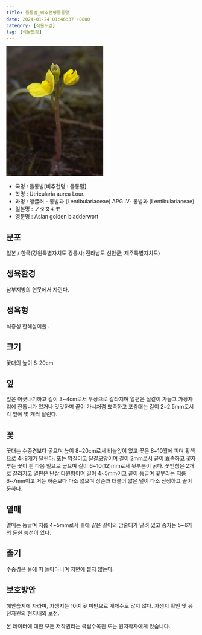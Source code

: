 ```yaml
---
title: 들통발_비추천명들통말
date: 2024-01-24 01:46:37 +0800
category: [식물도감]
tag: [식물도감]
---
```




![들통발[비추천명 : 들통말]](/assets/img/fileUpload/plants/basic/Lentibulariaceae/Utricularia/12053/12053_1_th2.jpg)
- 국명 : 들통발[비추천명 : 들통말]
- 학명 : Utricularia aurea Lour.
- 과명 : 앵글러 - 통발과 (Lentibulariaceae) APG Ⅳ- 통발과 (Lentibulariaceae)
- 일본명 : ノタヌキモ
- 영문명 : Asian golden bladderwort


## 분포
일본 / 한국(강원특별자치도 강릉시; 전라남도 신안군; 제주특별자치도) 
## 생육환경
남부지방의 연못에서 자란다.
## 생육형
식충성 한해살이풀 .
## 크기
꽃대의 높이 8-20cm
## 잎
잎은 어긋나기하고 길이 3~4cm로서 우상으로 갈라지며 열편은 실같이 가늘고 가장자리에 잔톱니가 있거나 밋밋하며 끝이 가시처럼 뾰족하고 포충대는 길이 2~2.5mm로서 각 잎에 몇 개씩 달린다.
## 꽃
꽃대는 수중경보다 굵으며 높이 8~20cm로서 비늘잎이 없고 꽃은 8~10월에 피며 황색으로 4~8개가 달린다. 포는 막질이고 달걀모양이며 길이 2mm로서 끝이 뾰족하고 꽃자루는 꽃이 핀 다음 밑으로 굽으며 길이 6~10(12)mm로서 윗부분이 굵다. 꽃받침은 2개로 갈라지고 열편은 난상 타원형이며 길이 4~5mm이고 끝이 둥글며 꽃부리는 지름 6~7mm이고 거는 하순보다 다소 짧으며 상순과 더불어 짧은 털이 다소 산생하고 끝이 둔하다.
## 열매
열매는 둥글며 지름 4~5mm로서 끝에 같은 길이의 암술대가 달려 있고 종자는 5~6개의 둔한 능선이 있다.
## 줄기
수중경은 물에 떠 돌아다니며 지면에 붙지 않는다.
## 보호방안
해안습지에 자라며, 자생지는 10여 곳 미만으로 개체수도 많지 않다. 자생지 확인 및 유전자원의 현지내외 보전.






본 데이터에 대한 모든 저작권리는 국립수목원 또는 원저작자에게 있습니다.
